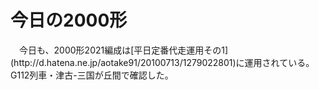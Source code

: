 # 今日の2000形

<div class="section">　今日も、2000形2021編成は[平日定番代走運用その1](http://d.hatena.ne.jp/aotake91/20100713/1279022801)に運用されている。G112列車・津古-三国が丘間で確認した。</div>
